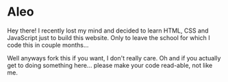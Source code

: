 # Aleo
Hey there! I recently lost my mind and decided to learn HTML, CSS and JavaScript just to build this website. Only to leave the school for which I code this in couple months...

Well anyways fork this if you want, I don't really care.
Oh and if you actually get to doing something here... please make your code read-able, not like me. 
